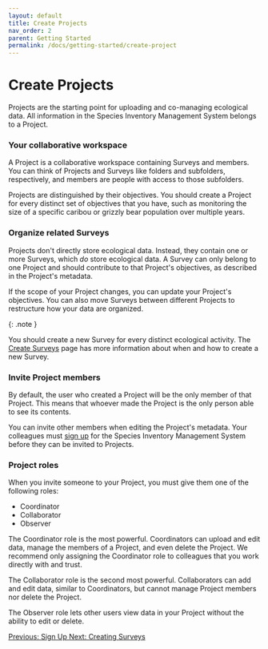 ```yaml
---
layout: default
title: Create Projects
nav_order: 2
parent: Getting Started
permalink: /docs/getting-started/create-project
---
```


# Create Projects

Projects are the starting point for uploading and co-managing ecological data. All information in the Species Inventory Management System belongs to a Project.

### Your collaborative workspace

A Project is a collaborative workspace containing Surveys and members. You can think of Projects and Surveys like folders and subfolders, respectively, and members are people with access to those subfolders.

Projects are distinguished by their objectives. You should create a Project for every distinct set of objectives that you have, such as monitoring the size of a specific caribou or grizzly bear population over multiple years.

### Organize related Surveys

Projects don't directly store ecological data. Instead, they contain one or more Surveys, which _do_ store ecological data. A Survey can only belong to one Project and should contribute to that Project's objectives, as described in the Project's metadata.

If the scope of your Project changes, you can update your Project's objectives. You can also move Surveys between different Projects to restructure how your data are organized.

{: .note }

You should create a new Survey for every distinct ecological activity. The [Create Surveys](/docs/getting-started/create-survey) page has more information about when and how to create a new Survey.

### Invite Project members

By default, the user who created a Project will be the only member of that Project. This means that whoever made the Project is the only person able to see its contents.

You can invite other members when editing the Project's metadata. Your colleagues must [sign up](/docs/getting-started/signing-up) for the Species Inventory Management System before they can be invited to Projects.

### Project roles

When you invite someone to your Project, you must give them one of the following roles:

- Coordinator
- Collaborator
- Observer

The Coordinator role is the most powerful. Coordinators can upload and edit data, manage the members of a Project, and even delete the Project. We recommend only assigning the Coordinator role to colleagues that you work directly with and trust.

The Collaborator role is the second most powerful. Collaborators can add and edit data, similar to Coordinators, but cannot manage Project members nor delete the Project.

The Observer role lets other users view data in your Project without the ability to edit or delete.

<a class="float-left" href="/docs/getting-started/sign-up">
Previous: Sign Up
</a>
<a class="float-right" href="/docs/getting-started/create-survey">
Next: Creating Surveys
</a>
